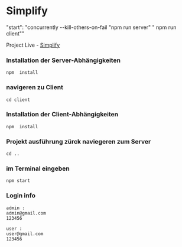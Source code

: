 # Simplify

"start": "concurrently --kill-others-on-fail \"npm run server\" \" npm run client\""

Project Live - [Simplify](https://saidsimplify.herokuapp.com)

### Installation der Server-Abhängigkeiten

```
npm  install
```

### navigeren zu Client

```
cd client
```

### Installation der Client-Abhängigkeiten

```
npm  install
```

### Projekt ausführung zürck naviegeren zum Server

```
cd ..
```

### im Terminal eingeben

```
npm start
```

### Login info

```
admin :
admin@gmail.com
123456

user :
user@gmail.com
123456

```
